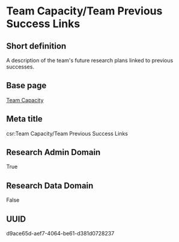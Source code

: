 # Team Capacity/Team Previous Success Links
## Short definition
A description of the team's future research plans linked to previous successes.
## Base page
[Team Capacity](https://github.com/EuroCRIS/CASRAI-Dictionairies/blob/main/Objects/Team%20Capacity.md)
## Meta title
csr:Team Capacity/Team Previous Success Links
## Research Admin Domain
True
## Research Data Domain
False
## UUID
d9ace65d-aef7-4064-be61-d381d0728237
